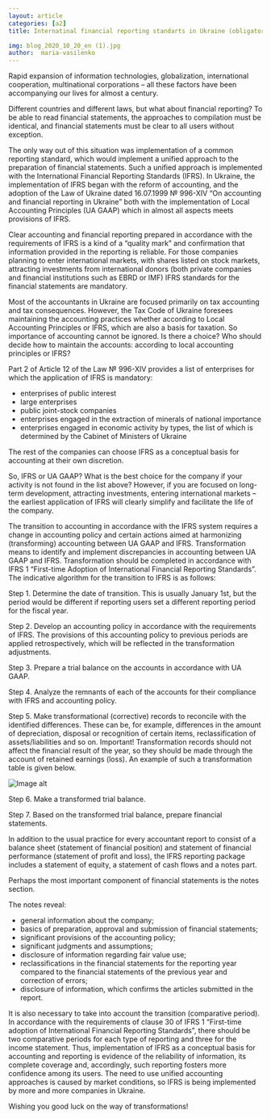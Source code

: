 ```yaml
---
layout: article
categories: [a2]
title: Internatinal financial reporting standarts in Ukraine (obligatory or voluntary implementation?)

img: blog_2020_10_20_en (1).jpg
author:  maria-vasilenko
---
```

Rapid expansion of information technologies, globalization, international cooperation, multinational corporations – all these factors have been accompanying
our lives for almost a century.

Different countries and different laws, but what about financial reporting? To be able to read financial statements, the approaches to compilation must be 
identical, and financial statements must be clear to all users without exception.

The only way out of this situation was implementation of a common reporting standard, which would implement a unified approach to the preparation of financial 
statements. Such a unified approach is implemented with the International Financial Reporting Standards (IFRS).
In Ukraine, the implementation of IFRS began with the reform of accounting, and the adoption of the Law of Ukraine dated 16.07.1999 № 996-XIV “On accounting and 
financial reporting in Ukraine” both with the implementation of Local Accounting Principles (UA GAAP) which in almost all aspects meets provisions of IFRS.

Clear accounting and financial reporting prepared in accordance with the requirements of IFRS is a kind of a “quality mark” and confirmation that information 
provided in the reporting is reliable. For those companies planning to enter international markets, with shares listed on stock markets, attracting investments 
from international donors (both private companies and financial institutions such as EBRD or IMF) IFRS standards for the financial statements are mandatory.

Most of the accountants in Ukraine are focused primarily on tax accounting and tax consequences. However, the Tax Code of Ukraine foresees maintaining the 
accounting practices whether according to Local Accounting Principles or IFRS, which are also a basis for taxation. So importance of accounting cannot be ignored.
Is there a choice? Who should decide how to maintain the accounts: according to local accounting principles or IFRS?

Part 2 of Article 12 of the Law № 996-XIV provides a list of enterprises for which the application of IFRS is mandatory:

* enterprises of public interest
* large enterprises
* public joint-stock companies
* enterprises engaged in the extraction of minerals of national importance
* enterprises engaged in economic activity by types, the list of which is determined by the Cabinet of Ministers of Ukraine

The rest of the companies can choose IFRS as a conceptual basis for accounting at their own discretion.

So, IFRS or UA GAAP? What is the best choice for the company if your activity is not found in the list above? However, if you are focused on long-term development,
attracting investments, entering international markets – the earliest application of IFRS will clearly simplify and facilitate the life of the company.

The transition to accounting in accordance with the IFRS system requires a change in accounting policy and certain actions aimed at harmonizing (transforming)
accounting between UA GAAP and IFRS. Transformation means to identify and implement discrepancies in accounting between UA GAAP and IFRS. Transformation should be 
completed in accordance with IFRS 1 “First-time Adoption of International Financial Reporting Standards”.
The indicative algorithm for the transition to IFRS is as follows:

Step 1. Determine the date of transition. This is usually January 1st, but the period would be different if reporting users set a different reporting period for 
the fiscal year.

Step 2. Develop an accounting policy in accordance with the requirements of IFRS. The provisions of this accounting policy to previous periods are applied 
retrospectively, which will be reflected in the transformation adjustments.

Step 3. Prepare a trial balance on the accounts in accordance with UA GAAP.

Step 4. Analyze the remnants of each of the accounts for their compliance with IFRS and accounting policy.

Step 5. Make transformational (corrective) records to reconcile with the identified differences. These can be, for example, differences in the amount of 
depreciation, disposal or recognition of certain items, reclassification of assets/liabilities and so on.
Important! Transformation records should not affect the financial result of the year, so they should be made through the account of retained earnings (loss).
An example of such a transformation table is given below.

![Image alt](https://github.com/itinua/itinua.github.io/raw/master/images/vat.jpg)

Step 6. Make a transformed trial balance.

Step 7. Based on the transformed trial balance, prepare financial statements.

In addition to the usual practice for every accountant report to consist of a balance sheet (statement of financial position) and statement of financial 
performance (statement of profit and loss), the IFRS reporting package includes a statement of equity, a statement of cash flows and a notes part.

Perhaps the most important component of financial statements is the notes section.

The notes reveal:

* general information about the company;
* basics of preparation, approval and submission of financial statements;
* significant provisions of the accounting policy;
* significant judgments and assumptions;
* disclosure of information regarding fair value use;
* reclassifications in the financial statements for the reporting year compared to the financial statements of the previous year and correction of errors;
* disclosure of information, which confirms the articles submitted in the report.

It is also necessary to take into account the transition (comparative period). In accordance with the requirements of clause 30 of IFRS 1 “First-time adoption of 
International Financial Reporting Standards”, there should be two comparative periods for each type of reporting and three for the income statement.
Thus, implementation of IFRS as a conceptual basis for accounting and reporting is evidence of the reliability of information, its complete coverage and, 
accordingly, such reporting fosters more confidence among its users. The need to use unified accounting approaches is caused by market conditions, so IFRS is being 
implemented by more and more companies in Ukraine.

Wishing you good luck on the way of transformations!

